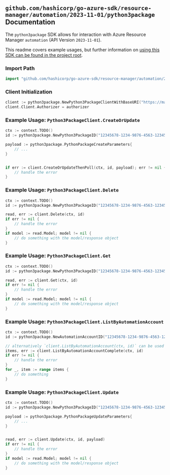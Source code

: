 
## `github.com/hashicorp/go-azure-sdk/resource-manager/automation/2023-11-01/python3package` Documentation

The `python3package` SDK allows for interaction with Azure Resource Manager `automation` (API Version `2023-11-01`).

This readme covers example usages, but further information on [using this SDK can be found in the project root](https://github.com/hashicorp/go-azure-sdk/tree/main/docs).

### Import Path

```go
import "github.com/hashicorp/go-azure-sdk/resource-manager/automation/2023-11-01/python3package"
```


### Client Initialization

```go
client := python3package.NewPython3PackageClientWithBaseURI("https://management.azure.com")
client.Client.Authorizer = authorizer
```


### Example Usage: `Python3PackageClient.CreateOrUpdate`

```go
ctx := context.TODO()
id := python3package.NewPython3PackageID("12345678-1234-9876-4563-123456789012", "example-resource-group", "automationAccountName", "python3PackageName")

payload := python3package.PythonPackageCreateParameters{
	// ...
}


if err := client.CreateOrUpdateThenPoll(ctx, id, payload); err != nil {
	// handle the error
}
```


### Example Usage: `Python3PackageClient.Delete`

```go
ctx := context.TODO()
id := python3package.NewPython3PackageID("12345678-1234-9876-4563-123456789012", "example-resource-group", "automationAccountName", "python3PackageName")

read, err := client.Delete(ctx, id)
if err != nil {
	// handle the error
}
if model := read.Model; model != nil {
	// do something with the model/response object
}
```


### Example Usage: `Python3PackageClient.Get`

```go
ctx := context.TODO()
id := python3package.NewPython3PackageID("12345678-1234-9876-4563-123456789012", "example-resource-group", "automationAccountName", "python3PackageName")

read, err := client.Get(ctx, id)
if err != nil {
	// handle the error
}
if model := read.Model; model != nil {
	// do something with the model/response object
}
```


### Example Usage: `Python3PackageClient.ListByAutomationAccount`

```go
ctx := context.TODO()
id := python3package.NewAutomationAccountID("12345678-1234-9876-4563-123456789012", "example-resource-group", "automationAccountName")

// alternatively `client.ListByAutomationAccount(ctx, id)` can be used to do batched pagination
items, err := client.ListByAutomationAccountComplete(ctx, id)
if err != nil {
	// handle the error
}
for _, item := range items {
	// do something
}
```


### Example Usage: `Python3PackageClient.Update`

```go
ctx := context.TODO()
id := python3package.NewPython3PackageID("12345678-1234-9876-4563-123456789012", "example-resource-group", "automationAccountName", "python3PackageName")

payload := python3package.PythonPackageUpdateParameters{
	// ...
}


read, err := client.Update(ctx, id, payload)
if err != nil {
	// handle the error
}
if model := read.Model; model != nil {
	// do something with the model/response object
}
```
